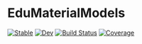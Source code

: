 # EduMaterialModels

[![Stable](https://img.shields.io/badge/docs-stable-blue.svg)](https://KnutAM.github.io/EduMaterialModels.jl/stable/)
[![Dev](https://img.shields.io/badge/docs-dev-blue.svg)](https://KnutAM.github.io/EduMaterialModels.jl/dev/)
[![Build Status](https://github.com/KnutAM/EduMaterialModels.jl/actions/workflows/CI.yml/badge.svg?branch=main)](https://github.com/KnutAM/EduMaterialModels.jl/actions/workflows/CI.yml?query=branch%3Amain)
[![Coverage](https://codecov.io/gh/KnutAM/EduMaterialModels.jl/branch/main/graph/badge.svg)](https://codecov.io/gh/KnutAM/EduMaterialModels.jl)
